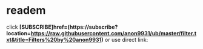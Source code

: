 # readem

click **[SUBSCRIBE]href=(https://subscribe?location=https://raw.githubusercontent.com/anon9931/ub/master/filter.txt&title=Filters%20by%20anon9931)** or use direct link:<br>
